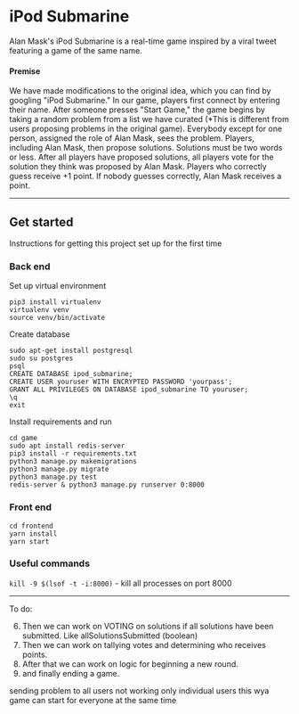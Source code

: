 # iPod Submarine

Alan Mask's iPod Submarine is a real-time game inspired by a viral tweet featuring a game of the same name.

#### Premise
We have made modifications to the original idea, which you can find by googling "iPod Submarine." In our game, players first connect by entering their name. After someone presses "Start Game," the game begins by taking a random problem from a list we have curated (*This is different from users proposing problems in the original game). Everybody except for one person, assigned the role of Alan Mask, sees the problem. Players, including Alan Mask, then propose solutions. Solutions must be two words or less. After all players have proposed solutions, all players vote for the solution they think was proposed by Alan Mask. Players who correctly guess receive +1 point. If nobody guesses correctly, Alan Mask receives a point.

---

## Get started

Instructions for getting this project set up for the first time

### Back end

Set up virtual environment
```
pip3 install virtualenv
virtualenv venv
source venv/bin/activate
```

Create database
```
sudo apt-get install postgresql
sudo su postgres
psql
CREATE DATABASE ipod_submarine;
CREATE USER youruser WITH ENCRYPTED PASSWORD 'yourpass';
GRANT ALL PRIVILEGES ON DATABASE ipod_submarine TO youruser;
\q
exit
```

Install requirements and run
```
cd game
sudo apt install redis-server
pip3 install -r requirements.txt
python3 manage.py makemigrations
python3 manage.py migrate
python3 manage.py test
redis-server & python3 manage.py runserver 0:8000
```

### Front end

```
cd frontend
yarn install
yarn start
```

### Useful commands

`kill -9 $(lsof -t -i:8000)` - kill all processes on port 8000

---

To do:

6. Then we can work on VOTING on solutions if all solutions have been submitted. Like allSolutionsSubmitted (boolean)
7. Then we can work on tallying votes and determining who receives points.
8. After that we can work on logic for beginning a new round.
9. and finally ending a game.

sending problem to all users not working only individual users
this wya game can start for everyone at the same time